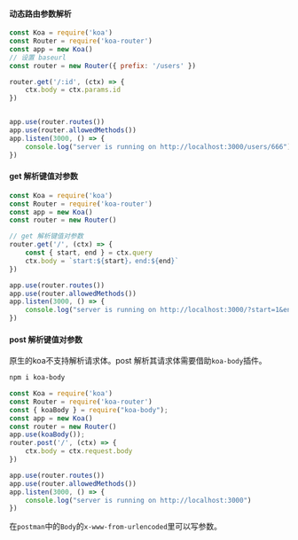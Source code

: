 #### 动态路由参数解析

```javascript
const Koa = require('koa')
const Router = require('koa-router')
const app = new Koa()
// 设置 baseurl
const router = new Router({ prefix: '/users' })

router.get('/:id', (ctx) => {
    ctx.body = ctx.params.id
})


app.use(router.routes())
app.use(router.allowedMethods())
app.listen(3000, () => {
    console.log("server is running on http://localhost:3000/users/666")
})
```

#### get 解析键值对参数

```javascript
const Koa = require('koa')
const Router = require('koa-router')
const app = new Koa()
const router = new Router()

// get 解析键值对参数
router.get('/', (ctx) => {
    const { start, end } = ctx.query
    ctx.body = `start:${start}，end:${end}`
})

app.use(router.routes())
app.use(router.allowedMethods())
app.listen(3000, () => {
    console.log("server is running on http://localhost:3000/?start=1&end=10")
})
```

#### post 解析键值对参数

原生的koa不支持解析请求体。post 解析其请求体需要借助`koa-body`插件。

```bash
npm i koa-body
```

```javascript
const Koa = require('koa')
const Router = require('koa-router')
const { koaBody } = require("koa-body");
const app = new Koa()
const router = new Router()
app.use(koaBody());
router.post('/', (ctx) => {
    ctx.body = ctx.request.body
})

app.use(router.routes())
app.use(router.allowedMethods())
app.listen(3000, () => {
    console.log("server is running on http://localhost:3000")
})
```

在`postman`中的`Body`的`x-www-from-urlencoded`里可以写参数。